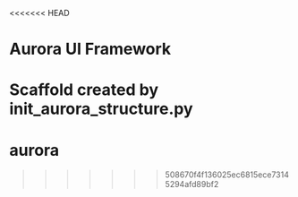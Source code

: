 <<<<<<< HEAD
# Aurora UI Framework

Scaffold created by init_aurora_structure.py
=======
# aurora
>>>>>>> 508670f4f136025ec6815ece73145294afd89bf2
